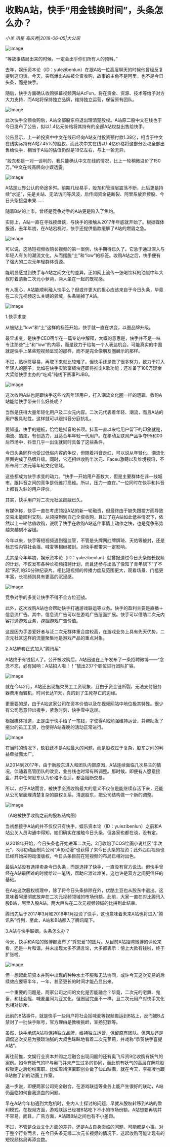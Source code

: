 # 收购A站，快手“用金钱换时间”，头条怎么办？

*小羊 巩星 高庆秀|2018-06-05|大公司*

![Image](http://p9.pstatp.com/large/pgc-image/1528218097627a1b2a305a6)

“等故事结局出来的时候，一定会出乎你们所有人的预料。”

去年，娱乐资本论（ID：yulezibenlun）在跟A站一位高层聊天的时候他曾经反复提到这句话。今天，突然爆出A站被全资收购，故事的主角不是阿里，也不是今日头条，而是快手。

随后，快手方面确认收购弹幕视频网站AcFun，将在资金、资源、技术等给予对方大力支持，而A站将保持独立品牌，维持独立运营，保留原有团队。

![Image](http://p1.pstatp.com/large/pgc-image/1528218076783ce95467a63)

此次快手全额收购后，A站全部股东将退出理清楚股权。A站原二股中文在线也于今日发布了公告，拟以1.4亿元价格将其持有的全部A站权益出售给快手。

公告显示，上一轮投资中中文在线已经向A站支付投资预付款1.38亿，相当于中文在线实际持有A站7.45%的股权。而此次中文在线以1.4亿价格将这部分股权全部出售给快手，相当于A站的估值仍然是18亿左右，与上一轮无异。

“股东都是一对一谈判的，我只能确认中文在线的情况，比上一轮稍微溢价了150万。”中文在线高层向小娱透露。

![Image](http://p3.pstatp.com/large/pgc-image/1528218077411d68bbc46c3)

A站是业界公认的命途多舛。前期几经易手，股东和管理层震荡不断，此后更是持续“水逆”，先是关站、无法访问等风波，后传闻资金链断裂、阿里系放弃控股、今日头条接盘未果……

随着B站的上市，曾经是竞争对手的A站更是陷入了焦灼。

实际上，A站一直在寻找接盘侠，与快手的接触从2017年年底就开始了。根据媒体报道，去年年初，在A站宕机时，快手还提供借款缓解了A站的燃眉之急。

![Image](http://p3.pstatp.com/large/pgc-image/15282180768114f346b93ad)

可以说，这场短视频收购长视频的第一案例，快手期待已久了。它急于通过深入与年轻人有关的潮流文化，从而摆脱“土”和“low”的标签。收购A站之后，快手便有了强大的二次元年轻群体资源。

能明显感觉到快手与A站之间文化的差异，正如网上流传一张喝饮料的油腻中年大叔盯着清新二次元小萝莉，两人坐在一起的既视感。

有人担心，A站能顺利融入快手么？但或许更大的担心应该来自于今日头条，毕竟在二次元视频这么关键的领域，头条输掉了A站。

![Image](http://p3.pstatp.com/large/pgc-image/1528218077043cda2b8cb10)

1.快手求变

从被贴上”low”和“土”这样的标签开始，快手就一直在求变，以图品牌升级。

最早求变，是快手CEO宿华在一篇专访中解释，大概的意思是，快手并不是一味专注那些“土”和“low”的内容，而是致力于给每一个人表达机会。可能真实的中国就是快手上某些短视频呈现的那样，而不是完全像朋友圈展示的那样。

不过，贴标签容易，再取下来就比较难了。但快手还是做了很多努力，致力于打入年轻人的圈子，比如在快手实验室板块还即将推出K歌功能；还准备了100万现金大奖给快手主办的“吃鸡”纯线下赛事PUBG。

![Image](http://p1.pstatp.com/large/pgc-image/152821807678271b9ec1892)

这次收购A站也是跟快手这些收割年轻用户，打入潮流文化圈一样的逻辑。收购A站能给快手带来什么好处呢？

当然是获得大量年轻化用户及二次元内容。二次元代表着年轻、潮流，而且A站的用户极具粘性。这样就可以跟抖音分庭抗礼。

要知道，快手的短板，恰恰是抖音的长项。抖音一直以来给用户留下的印象就是，潮流、酷炫，有创造力，且适合年年轻一代用户。在移动互联网产品争夺95和00后市场中，抖音几乎一出生就同时具备了这些条件。

今日头条同样也受过低俗内容的争议，但随着抖音走红，可以说从年轻化、潮流化层面完成了品牌升级。同时，它还相继收购半次元、Faceu激萌以及维境视讯，不断布局二次元等年轻文化领域。

这些都成为快手求变的动力。“快手一开始用户基数大，但是主要群体在非一线城市。跟抖音之间的竞争是低维打高维。所以，压力一直在。”一位同时在快手和抖音上都有入驻的用户评价。

其实，快手用户对二次元社区觊觎已久。

有媒体称，快手一直在考虑领投A站的新一轮融资，但最终由于缺失跟投方而导致交易未能顺利交割。从领投到到自己全资收购，且过了在A站如此低谷情况下，依然以上一轮估值收购，说明了快手在收购A站这件事情上动作之快，也是竞争形势越来越刻不容缓。

今年以来，快手等短视频遇到强监管，不管是头牌网红牌牌琦、天佑等被封，还是标志性内容社会摇、喊麦等相继被封。对快手都带来一定影响。

尤其是今年年初，娱乐资本论（ID：yulezibenlun）就曾报道过今日头条做长视频的计划，不仅发布各种长视频招聘计划，而且还参与出品了像知了青年旗下“了不起”系列的20分钟纪录片。相比短视频的传播力度及范围更大，观看场景、门槛更丰富，长视频则具有更高的沉浸感。

![Image](http://p3.pstatp.com/large/pgc-image/152821807877209330e6957)

竞争对手的多变让快手不得不全方位迎战。

此外，这次收购A站也会帮助快手打通游戏联运等业务。快手的盈利主要是直播＋信息流广告。其中，信息流广告可以在游戏广告层面扩展。快手可以借助二次元内容打通游戏业务，挖掘游戏广告价值。

这是因为手游爱好者与泛二次元群体重合度较高，在游戏业务上具有先天优势。二次元社区这样的流量聚集地是游戏产品的重点对象。

2.A站解套正式加入“腾讯系”

A站终于有钱招人了。公开被收购后，A站迅速在上午发布了一条招聘微博——“念念不忘，必有回响：A站招人啦！！”放出237个职位进行团队扩容。

![Image](http://p1.pstatp.com/large/pgc-image/15282180771560a72ab354d)

就在今年2月，A站还出现拖欠员工工资现象，且由于资金链断裂，无法支付服务器费用而宕机，时间长达11天，真的到了生死存亡的边缘。

更重要的是，由于A站这家公司在资本价值以及在视频网站中地位极其特殊。很少有公司愿意伸出援手，紧急时刻，快手雪中送炭。

根据媒体报道，正是由于快手给了一笔钱，才使得A站勉强维持运营，并帮助发了拖欠的员工工资，也使得A站春晚的活动正常进行。

![Image](http://p1.pstatp.com/large/pgc-image/15282180774557f1d0e0222)

在当时的情况下，缺钱还不是A站最大的问题，而是股权过于复杂，股东之间的利益牵扯面太广。

从2014到2017年，由于新股东进入和团队内部原因，A站连续面临几次易主的情况，伴随着高管团队的改变，业务线也时常有所调整。那时候，即便有人愿意接盘，其中任何股东认为价格不合适，都会阻断交易。

所以，对于A站而言，被快手全资收购最大的意义不仅仅是能继续存活下来，还能从公司层面理清楚复杂的股权关系，清退股东，把公司结构做一个新的调整。

![Image](http://p1.pstatp.com/large/pgc-image/152821807754732a5e372df)

（A站被快手收购之前的股权结构图）

当初想接手A站的并不仅仅只有快手，娱乐资本论（ID：yulezibenlun）之前和A站公关人员沟通中得知，她们确实在接触今日头条，但各家也都在谈，没有定。

从2018年开始，今日头条也开始进军二次元，2月收购了COS绘画小说社区“半次元”，3月初动画制片公司“声影动漫”也获得了来今日头条的投资；此外西瓜视频也已经开始采购动漫版权，今日头条目前在短视频的布局已相对出色。

最后A站没有选择卖身今日头条，而是选择了快手，一直没有官方说法。但快手曾经在A站最困难的时候给过一笔钱，帮助它渡过难关。这也许是双方之间更信任的基础。

在A站这次股权梳理中，除了将今日头条排除在外，优酷土豆也从股东中退出。这意味着阿里彻底放弃在二次元视频领域的市场份额。此前，大家一直在对比腾讯入股B站，阿里入股A站，两大巨头在二次元视频领域的比拼到此结束。

腾讯先后于2017年3月和2018年1月投资了快手，这也意味着未来A站也将进入“腾讯系”行列，至此，A站和B站都入了腾讯麾下。

3.A站与快手联姻，头条怎么办？

今天，快手和A站的微博都发布了“秀恩爱”的图片。从目前A站招聘微博的评论来看，还是一片和谐，并未出现太多不满言论，大多都表示：傍上大款有钱啦，终于扩张啦。

![Image](http://p1.pstatp.com/large/pgc-image/15282180776720667c0943d)

但一想起此前资本并购中出现的种种水土不服和无法协同，或许今天这次交易的后续效应要等半年，一年，甚至更长的时间才能凸显出来。

一个重要的问题是，两家公司之间的文化是否能融合？毕竟，二次元的宅舞、鬼畜，和社会摇、喊麦虽同为亚文化，但圈层完全不一样，且二次元用户对快手文化也相对排斥。

此前的B站事件，就是快手一些用户将社会摇喊麦等视频搬运到B站上，反而被B占禁封了一批快手账号，官方理由是教唆挑衅，宣扬犯罪等。

虽然，快手承诺A站将保持独立品牌，维持独立运营，保留原有团队。但网友还是调侃这次交易为猥琐油腻的大叔色眯眯地看着二次元萝莉，并戏称“恭贺快手喜提A站”。

再往前推，文娱行业资本并购之后融合出现问题的还有奥飞斥资9亿收购有妖气的案例。如今有妖气的IP与奥飞并未产生过多的协同，而此前有妖气的高层在解除股权锁定之后纷纷离职。比如周靖淇离职创业做了仙山映画，就在今天，李豪凌也跟B站做了新的动画工作室。

退一步说，即便两家公司完全融合，在游戏联运等业务上能产生很好的联动，A站仍面临如何自我造血的问题。

早在A站今年初遇到大危机时，业内人士探讨的问题，早就从股权转移到A站的盈利模式。在视频方面，游戏联运已经被B站吃下不小的市场份额，A站想要再切并不容易。而且，广告方面，A站跟B站之间也有不小差距。

不过，不管是企业文化方面的差异，还是A占自身面临的问题，可能都是小事。对于整个行业而言，在今日头条无缘二次元长视频的情况下，这起收购可能让现有的短视频格局再添变数。

